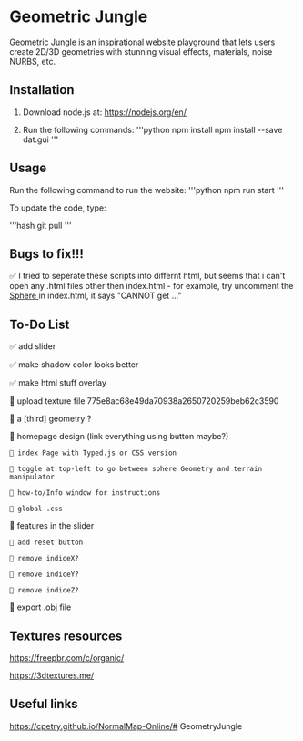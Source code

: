 # Geometric Jungle

Geometric Jungle is an inspirational website playground that lets users create 2D/3D geometries with stunning visual effects, materials, noise NURBS, etc.


## Installation

1. Download node.js at: 
https://nodejs.org/en/

2. Run the following commands:
'''python
npm install
npm install --save dat.gui
'''

## Usage

Run the following command to run the website:
'''python
npm run start
'''

To update the code, type:

'''hash
git pull
'''


## Bugs to fix!!! 

✅ I tried to seperate these scripts into differnt html, but seems that i can't open any .html files other then index.html - for example, try uncomment the <a href="./src/sphere_with_waves.html" > Sphere </a> in index.html, it says "CANNOT get ..."

## To-Do List

✅ add slider

✅ make shadow color looks better

✅ make html stuff overlay

🤔 upload texture file
    775e8ac68e49da70938a2650720259beb62c3590

🤔 a [third] geometry ?

🤔 homepage design (link everything using button maybe?)

    🤔 index Page with Typed.js or CSS version

    🤔 toggle at top-left to go between sphere Geometry and terrain manipulator

    🤔 how-to/Info window for instructions

    🤔 global .css

🤔 features in the slider

    🤔 add reset button

    🤔 remove indiceX?

    🤔 remove indiceY?

    🤔 remove indiceZ?

🤔 export .obj file

## Textures resources
https://freepbr.com/c/organic/

https://3dtextures.me/

## Useful links
https://cpetry.github.io/NormalMap-Online/# GeometryJungle


